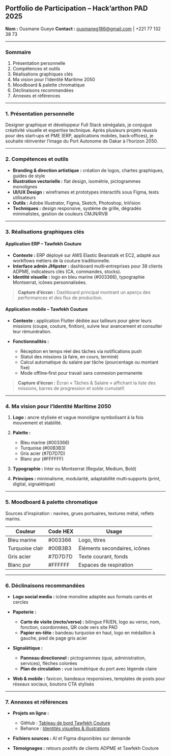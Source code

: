 ## Portfolio de Participation – Hack’arthon PAD 2025

**Nom :** Ousmane Gueye
**Contact :** [ousmaneg186@gmail.com](mailto:ousmaneg186@gmail.com) | +221 77 132 38 73

---

### Sommaire

1. Présentation personnelle
2. Compétences et outils
3. Réalisations graphiques clés
4. Ma vision pour l’Identité Maritime 2050
5. Moodboard & palette chromatique
6. Déclinaisons recommandées
7. Annexes et références

---

### 1. Présentation personnelle

Designer graphique et développeur Full Stack sénégalais, je conjugue créativité visuelle et expertise technique. Après plusieurs projets réussis pour des start‑ups et PME (ERP, applications mobiles, back‑offices), je souhaite réinventer l’image du Port Autonome de Dakar à l’horizon 2050.

---

### 2. Compétences et outils

* **Branding & direction artistique :** création de logos, chartes graphiques, guides de style
* **Illustration vectorielle :** flat design, isométrie, pictogrammes monolignes
* **UI/UX Design :** wireframes et prototypes interactifs sous Figma, tests utilisateurs
* **Outils :** Adobe Illustrator, Figma, Sketch, Photoshop, InVision
* **Techniques :** design responsive, système de grille, dégradés minimalistes, gestion de couleurs CMJN/RVB

---

### 3. Réalisations graphiques clés

#### Application ERP – Tawfekh Couture

* **Contexte :** ERP déployé sur AWS Elastic Beanstalk et EC2, adapté aux workflows métiers de la couture traditionnelle.
* **Interface admin JHipster :** dashboard multi‑entreprises pour 38 clients ADPME, indicateurs clés (CA, commandes, stocks).
* **Identité visuelle :** logo en bleu marine (#003366), typographie Montserrat, icônes personnalisées.

> **Capture d’écran :** Dashboard principal montrant un aperçu des performances et des flux de production.

#### Application mobile – Tawfekh Couture

* **Contexte :** application Flutter dédiée aux tailleurs pour gérer leurs missions (coupe, couture, finition), suivre leur avancement et consulter leur rémunération.
* **Fonctionnalités :**

  * Réception en temps réel des tâches via notifications push
  * Statut des missions (à faire, en cours, terminé)
  * Calcul automatique du salaire par tâche (pourcentage ou montant fixe)
  * Mode offline‑first pour travail sans connexion permanente

> **Capture d’écran :** Écran « Tâches & Salaire » affichant la liste des missions, barres de progression et solde cumulatif.

---

### 4. Ma vision pour l’Identité Maritime 2050

1. **Logo :** ancre stylisée et vague monoligne symbolisant à la fois mouvement et stabilité.
2. **Palette :**

   * Bleu marine (#003366)
   * Turquoise (#00B3B3)
   * Gris acier (#7D7D7D)
   * Blanc pur (#FFFFFF)
3. **Typographie :** Inter ou Montserrat (Regular, Medium, Bold)
4. **Principes :** minimalisme, modularité, adaptabilité multi‑supports (print, digital, signalétique)

---

### 5. Moodboard & palette chromatique

Sources d’inspiration : navires, grues portuaires, textures métal, reflets marins.

| Couleur         | Code HEX | Usage                        |
| --------------- | -------- | ---------------------------- |
| Bleu marine     | #003366  | Logo, titres                 |
| Turquoise clair | #00B3B3  | Éléments secondaires, icônes |
| Gris acier      | #7D7D7D  | Texte courant, fonds         |
| Blanc pur       | #FFFFFF  | Espaces de respiration       |

---

### 6. Déclinaisons recommandées

* **Logo social media :** icône monoline adaptée aux formats carrés et cercles
* **Papeterie :**

  * **Carte de visite (recto/verso) :** bilingue FR/EN, logo au verso, nom, fonction, coordonnées, QR code vers site PAD
  * **Papier en-tête :** bandeau turquoise en haut, logo en médaillon à gauche, pied de page gris acier
* **Signalétique :**

  * **Panneau directionnel :** pictogrammes (quai, administration, services), flèches colorées
  * **Plan de circulation :** vue isométrique du port avec légende claire
* **Web & mobile :** favicon, bandeaux responsives, templates de posts pour réseaux sociaux, boutons CTA stylisés

---

### 7. Annexes et références

* **Projets en ligne :**

  * GitHub : [Tableau de bord Tawfekh Couture](https://github.com/votre-profil/tawfekh-dashboard)
  * Behance : [Identités visuelles & illustrations](https://behance.net/votre-profil)
* **Fichiers sources :** AI et Figma disponibles sur demande
* **Témoignages :** retours positifs de clients ADPME et Tawfekh Couture
